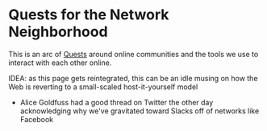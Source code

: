 # Quests for the Network Neighborhood

This is an arc of [Quests][] around online communities and the tools we use to interact with each other online.

IDEA: as this page gets reintegrated, this can be an idle musing on how the Web is reverting to a small-scaled host-it-yourself model

[Quests]: 6f25cf97-8ee8-460e-9db8-3c241cadbff0.md

- Alice Goldfuss had a good thread on Twitter the other day acknowledging why we've gravitated toward Slacks off of networks like Facebook
